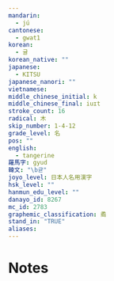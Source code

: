```yaml
---
mandarin:
  - jú
cantonese:
  - gwat1
korean:
  - 귤
korean_native: ""
japanese:
  - KITSU
japanese_nanori: ""
vietnamese:
middle_chinese_initial: k
middle_chinese_final: iuɪt
stroke_count: 16
radical: 木
skip_number: 1-4-12
grade_level: 名
pos: ""
english:
  - tangerine
羅馬字: gyud
韓文: "\b귣"
joyo_level: 日本人名用漢字
hsk_level: ""
hanmun_edu_level: ""
danayo_id: 8267
mc_id: 2783
graphemic_classification: 矞
stand_in: "TRUE"
aliases:
---
```


# Notes
